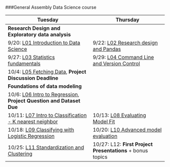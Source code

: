 ###General Assembly Data Science course

<!-- breakdown of homework by day -->

Tuesday | Thursday
--- | ---
**Research Design and Exploratory data analysis**|
9/20: [L01 Introduction to Data Science](#class-1) | 9/22: [L02 Research design and Pandas](#research-design)
9/27: [L03 Statistics fundamentals](#stat_fund) | 9/29: [L04 Command Line and Version Control](#command-line)
10/4: [L05 Fetching Data](#fetching-data), **Project Discussion Deadline** |
**Foundations of data modeling**|
 | 10/6: [L06 Intro to Regression](#intro-to-regression), **Project Question and Dataset Due**
10/11: [L07 Intro to Classification - K nearest neighbor](#knn) | 10/13: [L08 Evaluating Model Fit](#evaluating-fit)
10/18: [L09 Classifying with Logistic Regression](#logistic-regression) | 10/20: [L10 Advanced model evaluation](#advanced-model)
10/25: [L11 Standardization and Clustering](#clustering) | 10/27: L12: **First Project Presentations** + bonus topics | 

